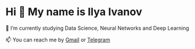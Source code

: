 Hi 👋 My name is Ilya Ivanov
============================
<!--
**vlivon/vlivon** is a ✨ _special_ ✨ repository because its `README.md` (this file) appears on your GitHub profile.

Here are some ideas to get you started:

- 🔭 I’m currently working on ...
- 🌱 I’m currently learning ...
- 👯 I’m looking to collaborate on ...
- 🤔 I’m looking for help with ...
- 💬 Ask me about ...
- 📫 How to reach me: ...
- 😄 Pronouns: ...
- ⚡ Fun fact: ...
-->
🌱 I’m currently studying Data Science, Neural Networks and Deep Learning

📫 You can reach me by [Gmail](https://mail.google.com/mail/u/0/#inbox?compose=CllgCJvlqRCghmFFznQnXJMllXqRlxQQxWxTLPFfNrrGTMFzppDdnjQwdFTpmlbGjQzmPhZkcSB) or [Telegram](https://t.me/vlivon)
